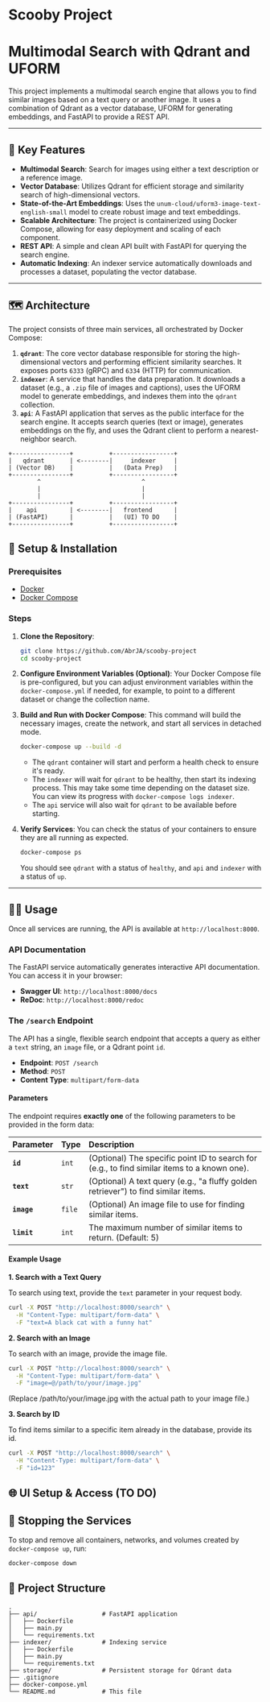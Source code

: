 # Scooby Project

# Multimodal Search with Qdrant and UFORM

This project implements a multimodal search engine that allows you to find similar images based on a text query or another image. It uses a combination of Qdrant as a vector database, UFORM for generating embeddings, and FastAPI to provide a REST API.

---

## 🚀 Key Features

* **Multimodal Search**: Search for images using either a text description or a reference image.
* **Vector Database**: Utilizes Qdrant for efficient storage and similarity search of high-dimensional vectors.
* **State-of-the-Art Embeddings**: Uses the `unum-cloud/uform3-image-text-english-small` model to create robust image and text embeddings.
* **Scalable Architecture**: The project is containerized using Docker Compose, allowing for easy deployment and scaling of each component.
* **REST API**: A simple and clean API built with FastAPI for querying the search engine.
* **Automatic Indexing**: An indexer service automatically downloads and processes a dataset, populating the vector database.

---

## 🗺️ Architecture

The project consists of three main services, all orchestrated by Docker Compose:

1.  **`qdrant`**: The core vector database responsible for storing the high-dimensional vectors and performing efficient similarity searches. It exposes ports `6333` (gRPC) and `6334` (HTTP) for communication.
2.  **`indexer`**: A service that handles the data preparation. It downloads a dataset (e.g., a `.zip` file of images and captions), uses the UFORM model to generate embeddings, and indexes them into the `qdrant` collection.
3.  **`api`**: A FastAPI application that serves as the public interface for the search engine. It accepts search queries (text or image), generates embeddings on the fly, and uses the Qdrant client to perform a nearest-neighbor search.

```
+----------------+          +-----------------+
|   qdrant       | <--------|     indexer     |
| (Vector DB)    |          |   (Data Prep)   |
+----------------+          +-----------------+
        ^                            ^
        |                            |
        |                            |
+----------------+          +-----------------+
|    api         | <--------|   frontend      |
| (FastAPI)      |          |   (UI) TO DO    |
+----------------+          +-----------------+
```

## 🔧 Setup & Installation

### Prerequisites

* [Docker](https://www.docker.com/get-started)
* [Docker Compose](https://docs.docker.com/compose/install/)

### Steps

1.  **Clone the Repository**:
    ```bash
    git clone https://github.com/AbrJA/scooby-project
    cd scooby-project
    ```

2.  **Configure Environment Variables (Optional)**:
    Your Docker Compose file is pre-configured, but you can adjust environment variables within the `docker-compose.yml` if needed, for example, to point to a different dataset or change the collection name.

3.  **Build and Run with Docker Compose**:
    This command will build the necessary images, create the network, and start all services in detached mode.

    ```bash
    docker-compose up --build -d
    ```
    * The `qdrant` container will start and perform a health check to ensure it's ready.
    * The `indexer` will wait for `qdrant` to be healthy, then start its indexing process. This may take some time depending on the dataset size. You can view its progress with `docker-compose logs indexer`.
    * The `api` service will also wait for `qdrant` to be available before starting.

4.  **Verify Services**:
    You can check the status of your containers to ensure they are all running as expected.
    ```bash
    docker-compose ps
    ```
    You should see `qdrant` with a status of `healthy`, and `api` and `indexer` with a status of `up`.

---

## 👩‍💻 Usage

Once all services are running, the API is available at `http://localhost:8000`.

### API Documentation

The FastAPI service automatically generates interactive API documentation. You can access it in your browser:

* **Swagger UI**: `http://localhost:8000/docs`
* **ReDoc**: `http://localhost:8000/redoc`

### The `/search` Endpoint

The API has a single, flexible search endpoint that accepts a query as either a `text` string, an `image` file, or a Qdrant point `id`.

* **Endpoint**: `POST /search`
* **Method**: `POST`
* **Content Type**: `multipart/form-data`

#### Parameters

The endpoint requires **exactly one** of the following parameters to be provided in the form data:

| Parameter | Type | Description |
| :--- | :--- | :--- |
| **`id`** | `int` | (Optional) The specific point ID to search for (e.g., to find similar items to a known one). |
| **`text`** | `str` | (Optional) A text query (e.g., "a fluffy golden retriever") to find similar items. |
| **`image`** | `file` | (Optional) An image file to use for finding similar items. |
| **`limit`** | `int` | The maximum number of similar items to return. (Default: 5) |

#### Example Usage

**1. Search with a Text Query**

To search using text, provide the `text` parameter in your request body.

```bash
curl -X POST "http://localhost:8000/search" \
  -H "Content-Type: multipart/form-data" \
  -F "text=A black cat with a funny hat"
```

**2. Search with an Image**

To search with an image, provide the image file.

```bash
curl -X POST "http://localhost:8000/search" \
  -H "Content-Type: multipart/form-data" \
  -F "image=@/path/to/your/image.jpg"
```
(Replace /path/to/your/image.jpg with the actual path to your image file.)

**3. Search by ID**

To find items similar to a specific item already in the database, provide its id.

```bash
curl -X POST "http://localhost:8000/search" \
  -H "Content-Type: multipart/form-data" \
  -F "id=123"
```

## 🌐 UI Setup & Access (TO DO)

## 🛑 Stopping the Services

To stop and remove all containers, networks, and volumes created by `docker-compose up`, run:

```bash
docker-compose down
```

## 📂 Project Structure

```
.
├── api/                  # FastAPI application
│   ├── Dockerfile
│   ├── main.py
│   └── requirements.txt
├── indexer/              # Indexing service
│   ├── Dockerfile
│   ├── main.py
│   └── requirements.txt
├── storage/              # Persistent storage for Qdrant data
├── .gitignore
├── docker-compose.yml
└── README.md             # This file
```
